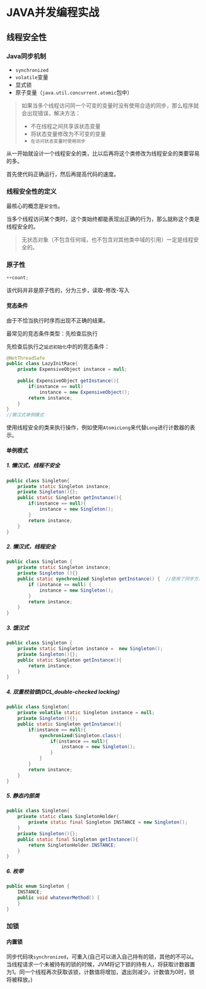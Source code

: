 # JAVA并发编程实战

## 线程安全性

### Java同步机制

- `synchronized`
- `volatile`变量
- 显式锁
- 原子变量（`java.util.concurrent.atomic`包中）

> 如果当多个线程访问同一个可变的变量时没有使用合适的同步，那么程序就会出现错误，解决方法：
>
> - 不在线程之间共享该状态变量
> - 将状态变量修改为不可变的变量
> - `在访问状态变量时使用同步`

从一开始就设计一个线程安全的类，比以后再将这个类修改为线程安全的类要容易的多。

首先使代码正确运行，然后再提高代码的速度。

### 线程安全性的定义

最核心的概念是`安全性`。

当多个线程访问某个类时，这个类始终都能表现出正确的行为，那么就称这个类是线程安全的。

> 无状态对象（不包含任何域，也不包含对其他类中域的引用）一定是线程安全的。

### 原子性

```java
++count;
```

该代码并非是原子性的，分为三步，读取-修改-写入

#### 竞态条件

由于不恰当执行时序而出现不正确的结果。

最常见的竞态条件类型：先检查后执行

先检查后执行之`延迟初始化`中的的竞态条件：

```java
@NotThreadSafe
public class LazyInitRace{
    private ExpensiveObject instance = null;
    
    public ExpensiveObject getInstance(){
        if(instance == null)
            instance = new ExpensiveObject();
        return instance;
    }
}
//懒汉式单例模式
```

使用线程安全的类来执行操作，例如使用`AtomicLong`来代替`Long`进行计数器的表示。

#### 单例模式

##### 1. 懒汉式，线程不安全

```java
public class Singleton{
    private static Singleton instance;
    private Singleton(){};
    public static Singleton getInstance(){
        if(instance == null){
            instance = new Singleton();
        }
        return instance;
    }
}
```

##### 2. 懒汉式，线程安全

```java
public class Singleton {  
    private static Singleton instance;  
    private Singleton (){}  
    public static synchronized Singleton getInstance() {  //使用了同步方法保证线程安全，但是每次获取实例都需要加锁，效率大大降低
    	if (instance == null) {  
        	instance = new Singleton();  
    	}  
    	return instance;  
    }  
}
```

##### 3. 饿汉式

```java
public class Singleton {  
    private static Singleton instance =  new Singleton();
    private Singleton(){};
    public static Singleton getInstance(){
        return instance;
    }
}
```

##### 4. 双重校验锁(DCL,double-checked locking)

```java
public class Singleton{
    private volatile static Singleton instance = null;
    private Singleton(){};
    public static Singleton getInstance(){
        if(instance == null){
            synchronized(Singleton.class){
                if(instance == null){
                    instance = new Singleton();
                }
            }
        }
        return instance;
    }
}
```

##### 5. 静态内部类

```java
public class Singleton{
    private static class SingletonHolder{
        private static final Singleton INSTANCE = new Singleton();
    }
    private Singleton(){};
    public static final Singleton getInstance(){
        return SingletonHolder.INSTANCE;
    }
}
```

##### 6. 枚举

```java
public enum Singleton {  
    INSTANCE;  
    public void whateverMethod() {  
    }  
}
```

### 加锁

#### 内置锁

同步代码块`synchronized`，可重入(自己可以进入自己持有的锁，其他的不可以。当线程请求一个未被持有的锁的时候，JVM将记下锁的持有人，将获取计数器置为1。同一个线程再次获取该锁，计数值将增加，退出则减少。计数值为0时，锁将被释放。)

